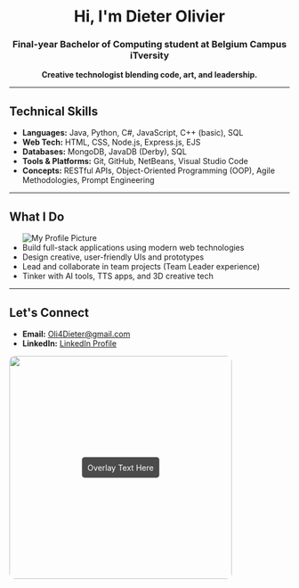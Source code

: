 <h1 align="center">Hi, I'm Dieter Olivier</h1>
<h3 align="center">Final-year Bachelor of Computing student at Belgium Campus iTversity</h3>
<p align="center"><b>Creative technologist blending code, art, and leadership.</b></p>

<hr>

<h2>Technical Skills</h2>
<ul>
  <li><b>Languages:</b> Java, Python, C#, JavaScript, C++ (basic), SQL</li>
  <li><b>Web Tech:</b> HTML, CSS, Node.js, Express.js, EJS</li>
  <li><b>Databases:</b> MongoDB, JavaDB (Derby), SQL</li>
  <li><b>Tools & Platforms:</b> Git, GitHub, NetBeans, Visual Studio Code</li>
  <li><b>Concepts:</b> RESTful APIs, Object-Oriented Programming (OOP), Agile Methodologies, Prompt Engineering</li>
</ul>

<hr>

<h2>What I Do</h2>
<ul>
  <img src="https://i.pinimg.com/736x/8c/34/e4/8c34e41eab0478ae64d44cccb528afdb.jpg" alt="My Profile Picture">
  <li>Build full-stack applications using modern web technologies</li>
  <li>Design creative, user-friendly UIs and prototypes</li>
  <li>Lead and collaborate in team projects (Team Leader experience)</li>
  <li>Tinker with AI tools, TTS apps, and 3D creative tech</li>
</ul>

<hr>

<h2>Let's Connect</h2>
<ul>
  <li><b>Email:</b> <a href="mailto:Oli4Dieter@gmail.com">Oli4Dieter@gmail.com</a></li>
  <li><b>LinkedIn:</b> <a href="https://www.linkedin.com/in/dieter-olivier-0b7799162/">LinkedIn Profile</a></li>
</ul>
<div style="position: relative; display: inline-block; text-align: center;">
  <img src="https://i.pinimg.com/736x/8c/34/e4/8c34e41eab0478ae64d44cccb528afdb.jpg/400x200" width="400" style="border-radius:10px;">

  <div style="
    position: absolute; 
    top: 50%; 
    left: 50%; 
    transform: translate(-50%, -50%); 
    background-color: rgba(0,0,0,0.7); 
    color: white; 
    padding: 10px; 
    border-radius: 5px;">
    Overlay Text Here
  </div>
</div>


